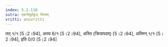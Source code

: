 ```yaml
---
index: 5.2.118
sutra: एकगोपूर्वाट्ठञ् नित्यम्
vritti: anuvritti
---
```


तत् १/१ [5।2।94], अस्य 6/१ [5।2।94], अस्ति (क्रियापदम्) [5।2।94],  अस्मिन् १/१ [5।2।94],  इति 0/0 [5।2।94]